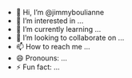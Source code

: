 - 👋 Hi, I’m @jimmyboulianne
- 👀 I’m interested in ...
- 🌱 I’m currently learning ...
- 💞️ I’m looking to collaborate on ...
- 📫 How to reach me ...
- 😄 Pronouns: ...
- ⚡ Fun fact: ...

<!---
jimmyboulianne/jimmyboulianne is a ✨ special ✨ repository because its `README.md` (this file) appears on your GitHub profile.
You can click the Preview link to take a look at your changes.
--->
